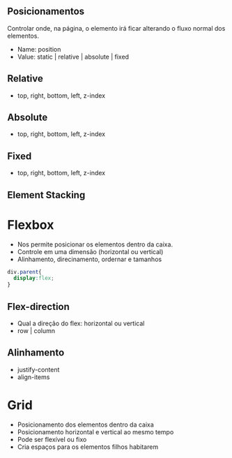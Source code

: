 ## Posicionamentos

Controlar onde, na página, o elemento irá ficar alterando o fluxo normal dos elementos.

- Name: position
- Value: static | relative | absolute | fixed

## Relative

- top, right, bottom, left, z-index

## Absolute 

- top, right, bottom, left, z-index

## Fixed

- top, right, bottom, left, z-index

## Element Stacking

# Flexbox

* Nos permite posicionar os elementos dentro da caixa. 
* Controle em uma dimensão (horizontal ou vertical)
* Alinhamento, direcinamento, ordernar e tamanhos

```CSS
div.parent{
  display:flex;
}
```
## Flex-direction

* Qual a direção do flex: horizontal ou vertical
* row | column

## Alinhamento

* justify-content
* align-items

# Grid

* Posicionamento dos elementos dentro da caixa
* Posicionamento horizontal e vertical ao mesmo tempo
* Pode ser flexível ou fixo
* Cria espaços para os elementos filhos habitarem
